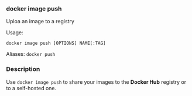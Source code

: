 ### docker image push
Uploa an image to a registry

Usage:
```
docker image push [OPTIONS] NAME[:TAG]
```

Aliases:
`docker push`

### Description
Use `docker image push` to share your images to the __Docker Hub__ registry or to a self-hosted one.